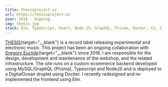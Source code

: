 ```yaml
---
title: thesisproject.us
url: https://thesisproject.us
year: 2016 - Ongoing
img: thesis.jpg
stack: Elm, TypeScript, React, Node JS, GraphQL, Prisma, Docker, S3, CloudFlare
---
```


[THESIS](https://thesisproject.us){target="__blank"} is a record label releasing experimental and electronic music. This project has been an ongoing collaboration with
[Gregory Euclide](https://www.instagram.com/gregory_euclide/?hl=en){target="__blank"} since 2016. I am responsible for the design, development and
maintenance of the webshop, and the related infrastructure. The site runs on a
custom ecommerce backend developed using MySQL/GraphQL (Prisma), Typescript and
NodeJS and is deployed to a DigitalOcean droplet using Docker. I recently
redesigned and re-implemented the frontend using Elm.
